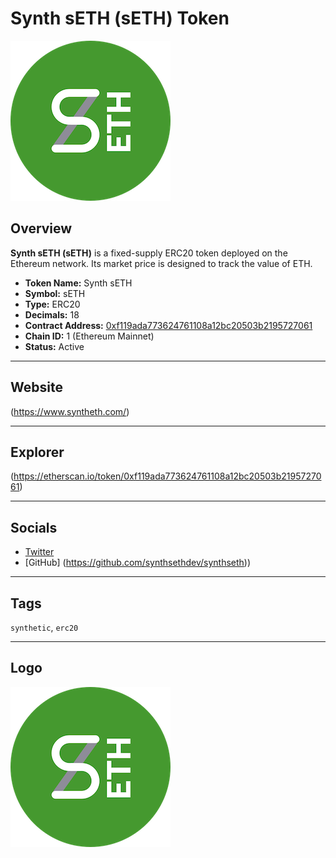 # Synth sETH (sETH) Token

![Logo](logo.png)

## Overview

**Synth sETH (sETH)** is a fixed-supply ERC20 token deployed on the Ethereum network. Its market price is designed to track the value of ETH.

- **Token Name:** Synth sETH  
- **Symbol:** sETH  
- **Type:** ERC20  
- **Decimals:** 18  
- **Contract Address:** [0xf119ada773624761108a12bc20503b2195727061](https://etherscan.io/token/0xf119ada773624761108a12bc20503b2195727061)  
- **Chain ID:** 1 (Ethereum Mainnet)  
- **Status:** Active  

---

## Website

(https://www.syntheth.com/)

---

## Explorer

(https://etherscan.io/token/0xf119ada773624761108a12bc20503b2195727061)

---

## Socials

- [Twitter](https://twitter.com/syntheth)  
- [GitHub] (https://github.com/synthsethdev/synthseth))

---

## Tags

`synthetic`, `erc20`

---

## Logo

![Synth sETH Logo](logo.png)
